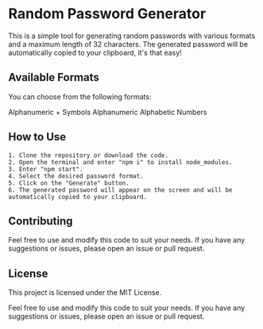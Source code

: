 # Random Password Generator
This is a simple tool for generating random passwords with various formats and a maximum length of 32 characters. The generated password will be automatically copied to your clipboard, it's that easy!

## Available Formats
You can choose from the following formats:

Alphanumeric + Symbols
Alphanumeric
Alphabetic
Numbers

## How to Use
    1. Clone the repository or download the code.
    2. Open the terminal and enter "npm i" to install node_modules.
    3. Enter "npm start".
    4. Select the desired password format.
    5. Click on the "Generate" button.
    6. The generated password will appear on the screen and will be automatically copied to your clipboard.

## Contributing
Feel free to use and modify this code to suit your needs. If you have any suggestions or issues, please open an issue or pull request.

## License
This project is licensed under the MIT License.

Feel free to use and modify this code to suit your needs. If you have any suggestions or issues, please open an issue or pull request.